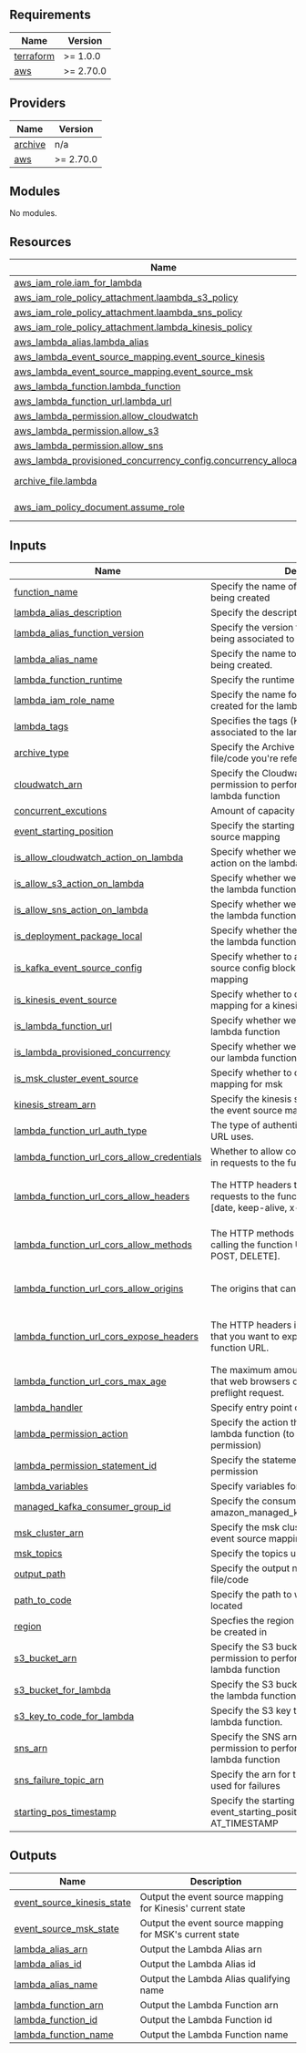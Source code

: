 ## Requirements

| Name | Version |
|------|---------|
| <a name="requirement_terraform"></a> [terraform](#requirement\_terraform) | >= 1.0.0 |
| <a name="requirement_aws"></a> [aws](#requirement\_aws) | >= 2.70.0 |

## Providers

| Name | Version |
|------|---------|
| <a name="provider_archive"></a> [archive](#provider\_archive) | n/a |
| <a name="provider_aws"></a> [aws](#provider\_aws) | >= 2.70.0 |

## Modules

No modules.

## Resources

| Name | Type |
|------|------|
| [aws_iam_role.iam_for_lambda](https://registry.terraform.io/providers/hashicorp/aws/latest/docs/resources/iam_role) | resource |
| [aws_iam_role_policy_attachment.laambda_s3_policy](https://registry.terraform.io/providers/hashicorp/aws/latest/docs/resources/iam_role_policy_attachment) | resource |
| [aws_iam_role_policy_attachment.laambda_sns_policy](https://registry.terraform.io/providers/hashicorp/aws/latest/docs/resources/iam_role_policy_attachment) | resource |
| [aws_iam_role_policy_attachment.lambda_kinesis_policy](https://registry.terraform.io/providers/hashicorp/aws/latest/docs/resources/iam_role_policy_attachment) | resource |
| [aws_lambda_alias.lambda_alias](https://registry.terraform.io/providers/hashicorp/aws/latest/docs/resources/lambda_alias) | resource |
| [aws_lambda_event_source_mapping.event_source_kinesis](https://registry.terraform.io/providers/hashicorp/aws/latest/docs/resources/lambda_event_source_mapping) | resource |
| [aws_lambda_event_source_mapping.event_source_msk](https://registry.terraform.io/providers/hashicorp/aws/latest/docs/resources/lambda_event_source_mapping) | resource |
| [aws_lambda_function.lambda_function](https://registry.terraform.io/providers/hashicorp/aws/latest/docs/resources/lambda_function) | resource |
| [aws_lambda_function_url.lambda_url](https://registry.terraform.io/providers/hashicorp/aws/latest/docs/resources/lambda_function_url) | resource |
| [aws_lambda_permission.allow_cloudwatch](https://registry.terraform.io/providers/hashicorp/aws/latest/docs/resources/lambda_permission) | resource |
| [aws_lambda_permission.allow_s3](https://registry.terraform.io/providers/hashicorp/aws/latest/docs/resources/lambda_permission) | resource |
| [aws_lambda_permission.allow_sns](https://registry.terraform.io/providers/hashicorp/aws/latest/docs/resources/lambda_permission) | resource |
| [aws_lambda_provisioned_concurrency_config.concurrency_allocation](https://registry.terraform.io/providers/hashicorp/aws/latest/docs/resources/lambda_provisioned_concurrency_config) | resource |
| [archive_file.lambda](https://registry.terraform.io/providers/hashicorp/archive/latest/docs/data-sources/file) | data source |
| [aws_iam_policy_document.assume_role](https://registry.terraform.io/providers/hashicorp/aws/latest/docs/data-sources/iam_policy_document) | data source |

## Inputs

| Name | Description | Type | Default | Required |
|------|-------------|------|---------|:--------:|
| <a name="input_function_name"></a> [function\_name](#input\_function\_name) | Specify the name of the lambda function being created | `string` | n/a | yes |
| <a name="input_lambda_alias_description"></a> [lambda\_alias\_description](#input\_lambda\_alias\_description) | Specify the description for the lambda alias. | `string` | n/a | yes |
| <a name="input_lambda_alias_function_version"></a> [lambda\_alias\_function\_version](#input\_lambda\_alias\_function\_version) | Specify the version for the lambda function being associated to the alias. | `string` | n/a | yes |
| <a name="input_lambda_alias_name"></a> [lambda\_alias\_name](#input\_lambda\_alias\_name) | Specify the name to use for the lambda alias being created. | `string` | n/a | yes |
| <a name="input_lambda_function_runtime"></a> [lambda\_function\_runtime](#input\_lambda\_function\_runtime) | Specify the runtime for the lambda function | `string` | n/a | yes |
| <a name="input_lambda_iam_role_name"></a> [lambda\_iam\_role\_name](#input\_lambda\_iam\_role\_name) | Specify the name for the Iam role that will be created for the lambda function | `string` | n/a | yes |
| <a name="input_lambda_tags"></a> [lambda\_tags](#input\_lambda\_tags) | Specifies the tags (Key, Value pairs) to be associated to the lambda resources | `map(string)` | n/a | yes |
| <a name="input_archive_type"></a> [archive\_type](#input\_archive\_type) | Specify the Archive type to be used for the file/code you're referencing | `string` | `"ZIP"` | no |
| <a name="input_cloudwatch_arn"></a> [cloudwatch\_arn](#input\_cloudwatch\_arn) | Specify the Cloudwatch arn you want to give permission to perform an action on the lambda function | `string` | `""` | no |
| <a name="input_concurrent_excutions"></a> [concurrent\_excutions](#input\_concurrent\_excutions) | Amount of capacity to allocate | `number` | `1` | no |
| <a name="input_event_starting_position"></a> [event\_starting\_position](#input\_event\_starting\_position) | Specify the starting position for the event source mapping | `string` | `"LATEST"` | no |
| <a name="input_is_allow_cloudwatch_action_on_lambda"></a> [is\_allow\_cloudwatch\_action\_on\_lambda](#input\_is\_allow\_cloudwatch\_action\_on\_lambda) | Specify whether we'll allow Cloudwatch an action on the lambda function | `bool` | `false` | no |
| <a name="input_is_allow_s3_action_on_lambda"></a> [is\_allow\_s3\_action\_on\_lambda](#input\_is\_allow\_s3\_action\_on\_lambda) | Specify whether we'll allow S3 an action on the lambda function | `bool` | `false` | no |
| <a name="input_is_allow_sns_action_on_lambda"></a> [is\_allow\_sns\_action\_on\_lambda](#input\_is\_allow\_sns\_action\_on\_lambda) | Specify whether we'll allow SNS an action on the lambda function | `bool` | `false` | no |
| <a name="input_is_deployment_package_local"></a> [is\_deployment\_package\_local](#input\_is\_deployment\_package\_local) | Specify whether the zip file with the code for the lambda function is stored on S3. | `bool` | `false` | no |
| <a name="input_is_kafka_event_source_config"></a> [is\_kafka\_event\_source\_config](#input\_is\_kafka\_event\_source\_config) | Specify whether to add in the kafka event source config block for the msk event source mapping | `bool` | `false` | no |
| <a name="input_is_kinesis_event_source"></a> [is\_kinesis\_event\_source](#input\_is\_kinesis\_event\_source) | Specify whether to create the event source mapping for a kinesis stream | `bool` | `false` | no |
| <a name="input_is_lambda_function_url"></a> [is\_lambda\_function\_url](#input\_is\_lambda\_function\_url) | Specify whether we'll create a url for our lambda function | `bool` | `false` | no |
| <a name="input_is_lambda_provisioned_concurrency"></a> [is\_lambda\_provisioned\_concurrency](#input\_is\_lambda\_provisioned\_concurrency) | Specify whether we provision concurrency or our lambda function | `bool` | `false` | no |
| <a name="input_is_msk_cluster_event_source"></a> [is\_msk\_cluster\_event\_source](#input\_is\_msk\_cluster\_event\_source) | Specify whether to create the event source mapping for msk | `bool` | `false` | no |
| <a name="input_kinesis_stream_arn"></a> [kinesis\_stream\_arn](#input\_kinesis\_stream\_arn) | Specify the kinesis stream arn to be used in the event source mapping | `string` | `""` | no |
| <a name="input_lambda_function_url_auth_type"></a> [lambda\_function\_url\_auth\_type](#input\_lambda\_function\_url\_auth\_type) | The type of authentication that the function URL uses. | `string` | `"AWS_IAM"` | no |
| <a name="input_lambda_function_url_cors_allow_credentials"></a> [lambda\_function\_url\_cors\_allow\_credentials](#input\_lambda\_function\_url\_cors\_allow\_credentials) | Whether to allow cookies or other credentials in requests to the function URL. | `bool` | `false` | no |
| <a name="input_lambda_function_url_cors_allow_headers"></a> [lambda\_function\_url\_cors\_allow\_headers](#input\_lambda\_function\_url\_cors\_allow\_headers) | The HTTP headers that origins can include in requests to the function URL. For example: [date, keep-alive, x-custom-header]. | `set(string)` | <pre>[<br>  "date",<br>  "keep-alive"<br>]</pre> | no |
| <a name="input_lambda_function_url_cors_allow_methods"></a> [lambda\_function\_url\_cors\_allow\_methods](#input\_lambda\_function\_url\_cors\_allow\_methods) | The HTTP methods that are allowed when calling the function URL. For example: [GET, POST, DELETE]. | `set(string)` | <pre>[<br>  "*"<br>]</pre> | no |
| <a name="input_lambda_function_url_cors_allow_origins"></a> [lambda\_function\_url\_cors\_allow\_origins](#input\_lambda\_function\_url\_cors\_allow\_origins) | The origins that can access the function URL. | `set(string)` | <pre>[<br>  "*"<br>]</pre> | no |
| <a name="input_lambda_function_url_cors_expose_headers"></a> [lambda\_function\_url\_cors\_expose\_headers](#input\_lambda\_function\_url\_cors\_expose\_headers) | The HTTP headers in your function response that you want to expose to origins that call the function URL. | `set(string)` | <pre>[<br>  "keep-alive",<br>  "date"<br>]</pre> | no |
| <a name="input_lambda_function_url_cors_max_age"></a> [lambda\_function\_url\_cors\_max\_age](#input\_lambda\_function\_url\_cors\_max\_age) | The maximum amount of time, in seconds, that web browsers can cache results of a preflight request. | `number` | `0` | no |
| <a name="input_lambda_handler"></a> [lambda\_handler](#input\_lambda\_handler) | Specify entry point of your function | `string` | `null` | no |
| <a name="input_lambda_permission_action"></a> [lambda\_permission\_action](#input\_lambda\_permission\_action) | Specify the action that will be allowed on the lambda function (to be used in aws lambda permission) | `string` | `"lambda:InvokeFunction"` | no |
| <a name="input_lambda_permission_statement_id"></a> [lambda\_permission\_statement\_id](#input\_lambda\_permission\_statement\_id) | Specify the statement id for the aws lambda permission | `string` | `""` | no |
| <a name="input_lambda_variables"></a> [lambda\_variables](#input\_lambda\_variables) | Specify variables for our lambda function | `map(string)` | `{}` | no |
| <a name="input_managed_kafka_consumer_group_id"></a> [managed\_kafka\_consumer\_group\_id](#input\_managed\_kafka\_consumer\_group\_id) | Specify the consumer group id for the amazon\_managed\_kafka\_event\_source\_config | `string` | `""` | no |
| <a name="input_msk_cluster_arn"></a> [msk\_cluster\_arn](#input\_msk\_cluster\_arn) | Specify the msk cluster arn to be used in the event source mapping | `string` | `""` | no |
| <a name="input_msk_topics"></a> [msk\_topics](#input\_msk\_topics) | Specify the topics used in the msk cluster | `set(string)` | `[]` | no |
| <a name="input_output_path"></a> [output\_path](#input\_output\_path) | Specify the output name of the zipped file/code | `string` | `""` | no |
| <a name="input_path_to_code"></a> [path\_to\_code](#input\_path\_to\_code) | Specify the path to where your file/code is located | `string` | `""` | no |
| <a name="input_region"></a> [region](#input\_region) | Specfies the region in which this resouce will be created in | `string` | `"af-south-1"` | no |
| <a name="input_s3_bucket_arn"></a> [s3\_bucket\_arn](#input\_s3\_bucket\_arn) | Specify the S3 bucket arn you want to give permission to perform an action on the lambda function | `string` | `""` | no |
| <a name="input_s3_bucket_for_lambda"></a> [s3\_bucket\_for\_lambda](#input\_s3\_bucket\_for\_lambda) | Specify the S3 bucket where your code for the lambda function lives. | `string` | `""` | no |
| <a name="input_s3_key_to_code_for_lambda"></a> [s3\_key\_to\_code\_for\_lambda](#input\_s3\_key\_to\_code\_for\_lambda) | Specify the S3 key to your code for the lambda function. | `string` | `""` | no |
| <a name="input_sns_arn"></a> [sns\_arn](#input\_sns\_arn) | Specify the SNS arn you want to give permission to perform an action on the lambda function | `string` | `""` | no |
| <a name="input_sns_failure_topic_arn"></a> [sns\_failure\_topic\_arn](#input\_sns\_failure\_topic\_arn) | Specify the arn for the sns topic that will be used for failures | `string` | `""` | no |
| <a name="input_starting_pos_timestamp"></a> [starting\_pos\_timestamp](#input\_starting\_pos\_timestamp) | Specify the starting position timestamp only if event\_starting\_position is set to AT\_TIMESTAMP | `string` | `""` | no |

## Outputs

| Name | Description |
|------|-------------|
| <a name="output_event_source_kinesis_state"></a> [event\_source\_kinesis\_state](#output\_event\_source\_kinesis\_state) | Output the event source mapping for Kinesis' current state |
| <a name="output_event_source_msk_state"></a> [event\_source\_msk\_state](#output\_event\_source\_msk\_state) | Output the event source mapping for MSK's current state |
| <a name="output_lambda_alias_arn"></a> [lambda\_alias\_arn](#output\_lambda\_alias\_arn) | Output the Lambda Alias arn |
| <a name="output_lambda_alias_id"></a> [lambda\_alias\_id](#output\_lambda\_alias\_id) | Output the Lambda Alias id |
| <a name="output_lambda_alias_name"></a> [lambda\_alias\_name](#output\_lambda\_alias\_name) | Output the Lambda Alias qualifying name |
| <a name="output_lambda_function_arn"></a> [lambda\_function\_arn](#output\_lambda\_function\_arn) | Output the Lambda Function arn |
| <a name="output_lambda_function_id"></a> [lambda\_function\_id](#output\_lambda\_function\_id) | Output the Lambda Function id |
| <a name="output_lambda_function_name"></a> [lambda\_function\_name](#output\_lambda\_function\_name) | Output the Lambda Function name |
